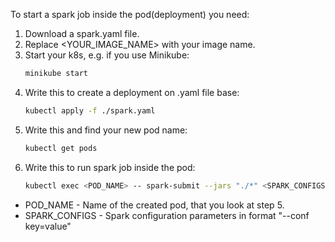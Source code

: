 To start a spark job inside the pod(deployment) you need:
1) Download a spark.yaml file.
2) Replace <YOUR_IMAGE_NAME> with your image name.                  
3) Start your k8s, e.g. if you use Minikube:
	```sh
	minikube start
	```
4) Write this to create a deployment on .yaml file base:
	```sh
	kubectl apply -f ./spark.yaml 
	```
5) Write this and find your new pod name:
	```sh
	kubectl get pods 
	```
6) Write this to run spark job inside the pod:
	```sh
	kubectl exec <POD_NAME> -- spark-submit --jars "./*" <SPARK_CONFIGS> --class Main sparkpractice_2.12-0.1.0-SNAPSHOT.jar
	```
	
- POD_NAME - Name of the created pod, that you look at step 5.
- SPARK_CONFIGS - Spark configuration parameters in format "--conf key=value" 
	